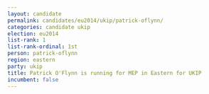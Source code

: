 ```yaml
---
layout: candidate
permalink: candidates/eu2014/ukip/patrick-oflynn/
categories: candidate ukip
election: eu2014
list-rank: 1
list-rank-ordinal: 1st
person: patrick-oflynn
region: eastern
party: ukip
title: Patrick O'Flynn is running for MEP in Eastern for UKIP
incumbent: false
---
```

